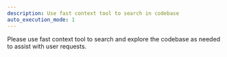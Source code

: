 ```yaml
---
description: Use fast context tool to search in codebase
auto_execution_mode: 1
---
```


Please use fast context tool to search and explore the codebase as needed to assist with user requests.
